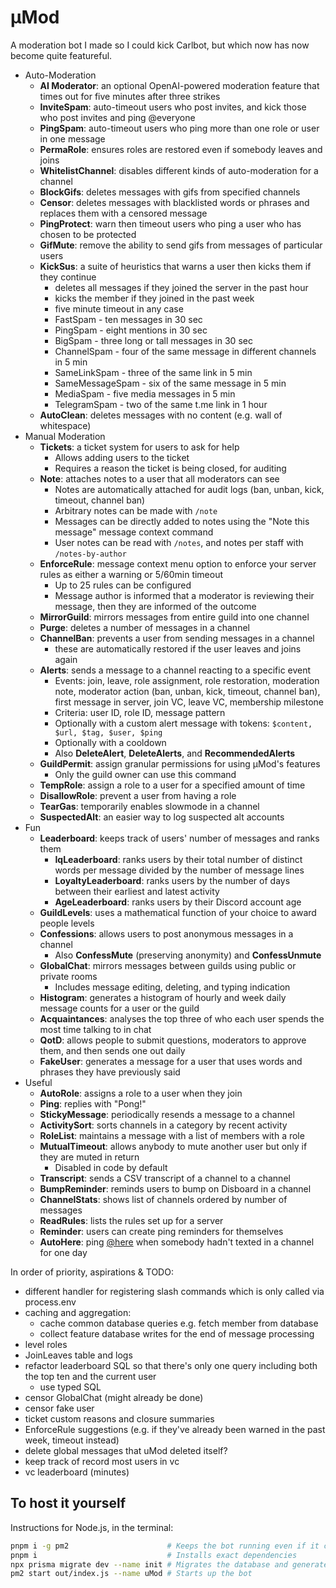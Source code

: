 # μMod

A moderation bot I made so I could kick Carlbot, but which now has now become quite featureful.

- Auto-Moderation
  - **AI Moderator**: an optional OpenAI-powered moderation feature that times out for five minutes after three strikes
  - **InviteSpam**: auto-timeout users who post invites, and kick those who post invites and ping @everyone
  - **PingSpam**: auto-timeout users who ping more than one role or user in one message
  - **PermaRole**: ensures roles are restored even if somebody leaves and joins
  - **WhitelistChannel**: disables different kinds of auto-moderation for a channel
  - **BlockGifs**: deletes messages with gifs from specified channels
  - **Censor**: deletes messages with blacklisted words or phrases and replaces them with a censored message
  - **PingProtect**: warn then timeout users who ping a user who has chosen to be protected
  - **GifMute**: remove the ability to send gifs from messages of particular users
  - **KickSus**: a suite of heuristics that warns a user then kicks them if they continue
    - deletes all messages if they joined the server in the past hour
    - kicks the member if they joined in the past week
    - five minute timeout in any case
    - FastSpam - ten messages in 30 sec
    - PingSpam - eight mentions in 30 sec
    - BigSpam - three long or tall messages in 30 sec
    - ChannelSpam - four of the same message in different channels in 5 min
    - SameLinkSpam - three of the same link in 5 min
    - SameMessageSpam - six of the same message in 5 min
    - MediaSpam - five media messages in 5 min
    - TelegramSpam - two of the same t.me link in 1 hour
  - **AutoClean**: deletes messages with no content (e.g. wall of whitespace)
- Manual Moderation
  - **Tickets**: a ticket system for users to ask for help
    - Allows adding users to the ticket
    - Requires a reason the ticket is being closed, for auditing
  - **Note**: attaches notes to a user that all moderators can see
    - Notes are automatically attached for audit logs (ban, unban, kick, timeout, channel ban)
    - Arbitrary notes can be made with `/note`
    - Messages can be directly added to notes using the "Note this message" message context command
    - User notes can be read with `/notes`, and notes per staff with `/notes-by-author`
  - **EnforceRule**: message context menu option to enforce your server rules as either a warning or 5/60min timeout
    - Up to 25 rules can be configured
    - Message author is informed that a moderator is reviewing their message, then they are informed of the outcome
  - **MirrorGuild**: mirrors messages from entire guild into one channel
  - **Purge**: deletes a number of messages in a channel
  - **ChannelBan**: prevents a user from sending messages in a channel
    - these are automatically restored if the user leaves and joins again
  - **Alerts**: sends a message to a channel reacting to a specific event
    - Events: join, leave, role assignment, role restoration, moderation note, moderator action (ban, unban, kick, timeout, channel ban), first message in server, join VC, leave VC, membership milestone
    - Criteria: user ID, role ID, message pattern
    - Optionally with a custom alert message with tokens: `$content, $url, $tag, $user, $ping`
    - Optionally with a cooldown
    - Also **DeleteAlert**, **DeleteAlerts**, and **RecommendedAlerts**
  - **GuildPermit**: assign granular permissions for using μMod's features
    - Only the guild owner can use this command
  - **TempRole**: assign a role to a user for a specified amount of time
  - **DisallowRole**: prevent a user from having a role
  - **TearGas**: temporarily enables slowmode in a channel
  - **SuspectedAlt**: an easier way to log suspected alt accounts
- Fun
  - **Leaderboard**: keeps track of users' number of messages and ranks them
    - **IqLeaderboard**: ranks users by their total number of distinct words per message divided by the number of message lines
    - **LoyaltyLeaderboard**: ranks users by the number of days between their earliest and latest activity
    - **AgeLeaderboard**: ranks users by their Discord account age
  - **GuildLevels**: uses a mathematical function of your choice to award people levels
  - **Confessions**: allows users to post anonymous messages in a channel
    - Also **ConfessMute** (preserving anonymity) and **ConfessUnmute**
  - **GlobalChat**: mirrors messages between guilds using public or private rooms
    - Includes message editing, deleting, and typing indication
  - **Histogram**: generates a histogram of hourly and week daily message counts for a user or the guild
  - **Acquaintances**: analyses the top three of who each user spends the most time talking to in chat
  - **QotD**: allows people to submit questions, moderators to approve them, and then sends one out daily
  - **FakeUser**: generates a message for a user that uses words and phrases they have previously said
- Useful
  - **AutoRole**: assigns a role to a user when they join
  - **Ping**: replies with "Pong!"
  - **StickyMessage**: periodically resends a message to a channel
  - **ActivitySort**: sorts channels in a category by recent activity
  - **RoleList**: maintains a message with a list of members with a role
  - **MutualTimeout**: allows anybody to mute another user but only if they are muted in return
    - Disabled in code by default
  - **Transcript**: sends a CSV transcript of a channel to a channel
  - **BumpReminder**: reminds users to bump on Disboard in a channel
  - **ChannelStats**: shows list of channels ordered by number of messages
  - **ReadRules**: lists the rules set up for a server
  - **Reminder**: users can create ping reminders for themselves
  - **AutoHere**: ping [@here](#) when somebody hadn't texted in a channel for one day

In order of priority, aspirations & TODO:

- different handler for registering slash commands which is only called via process.env
- caching and aggregation:
  - cache common database queries e.g. fetch member from database
  - collect feature database writes for the end of message processing
- level roles
- JoinLeaves table and logs
- refactor leaderboard SQL so that there's only one query including both the top ten and the current user
  - use typed SQL
- censor GlobalChat (might already be done)
- censor fake user
- ticket custom reasons and closure summaries
- EnforceRule suggestions (e.g. if they've already been warned in the past week, timeout instead)
- delete global messages that uMod deleted itself?
- keep track of record most users in vc
- vc leaderboard (minutes)

## To host it yourself

Instructions for Node.js, in the terminal:

```bash
pnpm i -g pm2                      # Keeps the bot running even if it crashes
pnpm i                             # Installs exact dependencies
npx prisma migrate dev --name init # Migrates the database and generates client
pm2 start out/index.js --name uMod # Starts up the bot
```
